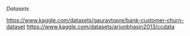 *Datasets*

https://www.kaggle.com/datasets/gauravtopre/bank-customer-churn-dataset
https://www.kaggle.com/datasets/arjunbhasin2013/ccdata
